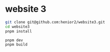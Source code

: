 # website 3

```sh
git clone git@github.com:henior2/website3.git
cd website3
pnpm install
```

```sh
pnpm dev
pnpm build
```
